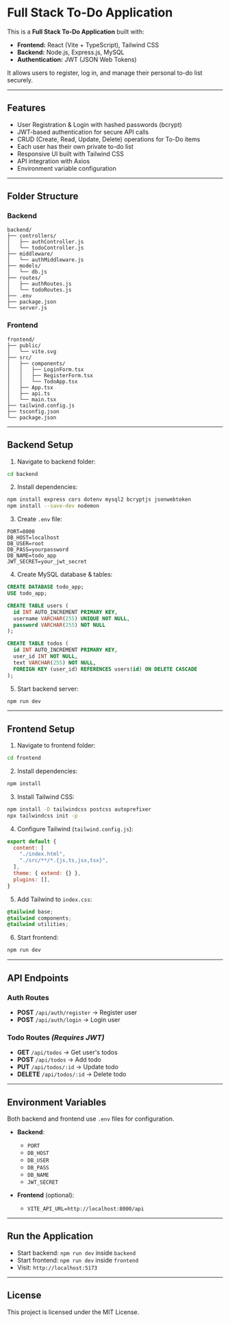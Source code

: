# Full Stack To-Do Application

This is a **Full Stack To-Do Application** built with:

- **Frontend:** React (Vite + TypeScript), Tailwind CSS
- **Backend:** Node.js, Express.js, MySQL
- **Authentication:** JWT (JSON Web Tokens)

It allows users to register, log in, and manage their personal to-do list securely.

---

## Features

- User Registration & Login with hashed passwords (bcrypt)
- JWT-based authentication for secure API calls
- CRUD (Create, Read, Update, Delete) operations for To-Do items
- Each user has their own private to-do list
- Responsive UI built with Tailwind CSS
- API integration with Axios
- Environment variable configuration

---

## Folder Structure

### Backend
```
backend/
├── controllers/
│   ├── authController.js
│   └── todoController.js
├── middleware/
│   └── authMiddleware.js
├── models/
│   └── db.js
├── routes/
│   ├── authRoutes.js
│   └── todoRoutes.js
├── .env
├── package.json
└── server.js
```

### Frontend
```
frontend/
├── public/
│   └── vite.svg
├── src/
│   ├── components/
│   │   ├── LoginForm.tsx
│   │   ├── RegisterForm.tsx
│   │   └── TodoApp.tsx
│   ├── App.tsx
│   ├── api.ts
│   └── main.tsx
├── tailwind.config.js
├── tsconfig.json
└── package.json
```

---

## Backend Setup

1. Navigate to backend folder:
```bash
cd backend
```

2. Install dependencies:
```bash
npm install express cors dotenv mysql2 bcryptjs jsonwebtoken
npm install --save-dev nodemon
```

3. Create `.env` file:
```
PORT=8000
DB_HOST=localhost
DB_USER=root
DB_PASS=yourpassword
DB_NAME=todo_app
JWT_SECRET=your_jwt_secret
```

4. Create MySQL database & tables:
```sql
CREATE DATABASE todo_app;
USE todo_app;

CREATE TABLE users (
  id INT AUTO_INCREMENT PRIMARY KEY,
  username VARCHAR(255) UNIQUE NOT NULL,
  password VARCHAR(255) NOT NULL
);

CREATE TABLE todos (
  id INT AUTO_INCREMENT PRIMARY KEY,
  user_id INT NOT NULL,
  text VARCHAR(255) NOT NULL,
  FOREIGN KEY (user_id) REFERENCES users(id) ON DELETE CASCADE
);
```

5. Start backend server:
```bash
npm run dev
```

---

## Frontend Setup

1. Navigate to frontend folder:
```bash
cd frontend
```

2. Install dependencies:
```bash
npm install
```

3. Install Tailwind CSS:
```bash
npm install -D tailwindcss postcss autoprefixer
npx tailwindcss init -p
```

4. Configure Tailwind (`tailwind.config.js`):
```js
export default {
  content: [
    "./index.html",
    "./src/**/*.{js,ts,jsx,tsx}",
  ],
  theme: { extend: {} },
  plugins: [],
}
```

5. Add Tailwind to `index.css`:
```css
@tailwind base;
@tailwind components;
@tailwind utilities;
```

6. Start frontend:
```bash
npm run dev
```

---

## API Endpoints

### Auth Routes
- **POST** `/api/auth/register` → Register user
- **POST** `/api/auth/login` → Login user

### Todo Routes *(Requires JWT)*
- **GET** `/api/todos` → Get user's todos
- **POST** `/api/todos` → Add todo
- **PUT** `/api/todos/:id` → Update todo
- **DELETE** `/api/todos/:id` → Delete todo

---

## Environment Variables

Both backend and frontend use `.env` files for configuration.

- **Backend**:
  - `PORT`
  - `DB_HOST`
  - `DB_USER`
  - `DB_PASS`
  - `DB_NAME`
  - `JWT_SECRET`

- **Frontend** (optional):
  - `VITE_API_URL=http://localhost:8000/api`

---

## Run the Application

- Start backend: `npm run dev` inside `backend`
- Start frontend: `npm run dev` inside `frontend`
- Visit: `http://localhost:5173`

---

## License

This project is licensed under the MIT License.
